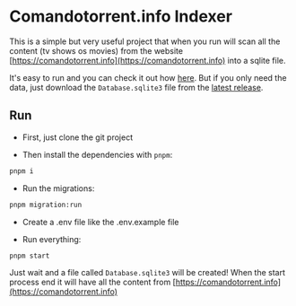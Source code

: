 # Comandotorrent.info Indexer

This is a simple but very useful project that when you run will scan all the content (tv shows os movies) from the website [https://comandotorrent.info](https://comandotorrent.info) into a sqlite file. 

It's easy to run and you can check it out how [here](#run). But if you only need the data, just download the `Database.sqlite3` file from the [latest release](https://github.com/Theryston/comandotorrent.info-indexer/releases/latest).

## Run

- First, just clone the git project

- Then install the dependencies with `pnpm`:

```bash
pnpm i
```

- Run the migrations:

```bash
pnpm migration:run
```

- Create a .env file like the .env.example file

- Run everything:

```bash
pnpm start
```

Just wait and a file called `Database.sqlite3` will be created! When the start process end it will have all the content from [https://comandotorrent.info](https://comandotorrent.info)
